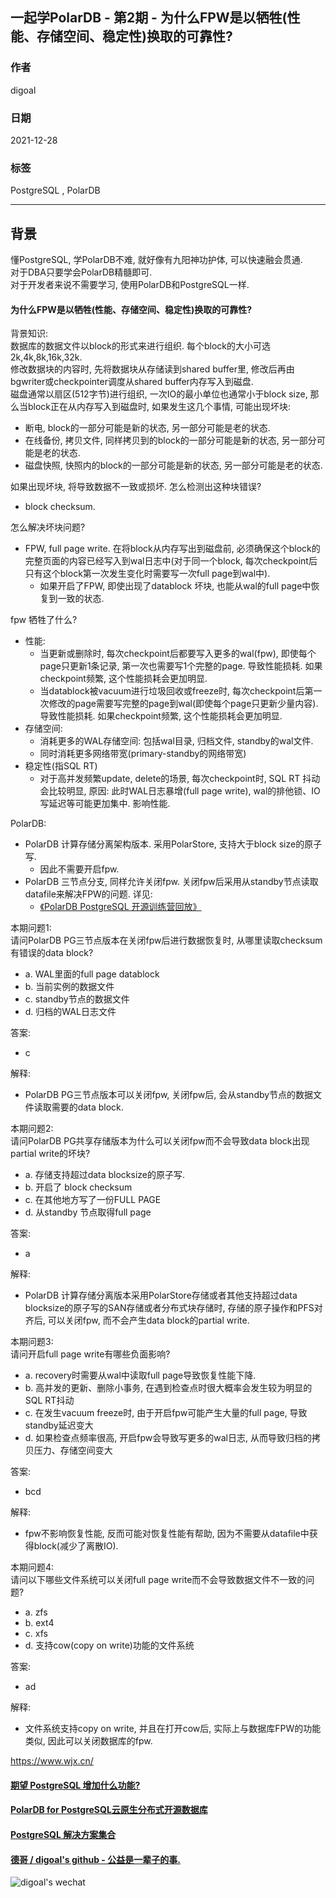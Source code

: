 ## 一起学PolarDB - 第2期 - 为什么FPW是以牺牲(性能、存储空间、稳定性)换取的可靠性?    
              
### 作者       
digoal              
              
### 日期              
2021-12-28              
              
### 标签              
PostgreSQL , PolarDB               
              
----              
              
## 背景       
懂PostgreSQL, 学PolarDB不难, 就好像有九阳神功护体, 可以快速融会贯通.     
对于DBA只要学会PolarDB精髓即可.     
对于开发者来说不需要学习, 使用PolarDB和PostgreSQL一样.                
    
#### 为什么FPW是以牺牲(性能、存储空间、稳定性)换取的可靠性?   
背景知识:   
数据库的数据文件以block的形式来进行组织. 每个block的大小可选2k,4k,8k,16k,32k.   
修改数据块的内容时, 先将数据块从存储读到shared buffer里, 修改后再由bgwriter或checkpointer调度从shared buffer内存写入到磁盘.   
磁盘通常以扇区(512字节)进行组织, 一次IO的最小单位也通常小于block size, 那么当block正在从内存写入到磁盘时, 如果发生这几个事情, 可能出现坏块:  
- 断电, block的一部分可能是新的状态, 另一部分可能是老的状态.    
- 在线备份, 拷贝文件, 同样拷贝到的block的一部分可能是新的状态, 另一部分可能是老的状态.    
- 磁盘快照, 快照内的block的一部分可能是新的状态, 另一部分可能是老的状态.    
  
如果出现坏块, 将导致数据不一致或损坏. 怎么检测出这种块错误?   
- block checksum.   
  
怎么解决坏块问题?    
- FPW, full page write. 在将block从内存写出到磁盘前, 必须确保这个block的完整页面的内容已经写入到wal日志中(对于同一个block, 每次checkpoint后只有这个block第一次发生变化时需要写一次full page到wal中).   
    - 如果开启了FPW, 即使出现了datablock 坏块, 也能从wal的full page中恢复到一致的状态.    
     
fpw 牺牲了什么?   
- 性能:   
    - 当更新或删除时, 每次checkpoint后都要写入更多的wal(fpw), 即使每个page只更新1条记录, 第一次也需要写1个完整的page. 导致性能损耗. 如果checkpoint频繁, 这个性能损耗会更加明显.   
    - 当datablock被vacuum进行垃圾回收或freeze时, 每次checkpoint后第一次修改的page需要写完整的page到wal(即使每个page只更新少量内容). 导致性能损耗. 如果checkpoint频繁, 这个性能损耗会更加明显.   
- 存储空间:   
    - 消耗更多的WAL存储空间: 包括wal目录, 归档文件, standby的wal文件.   
    - 同时消耗更多网络带宽(primary-standby的网络带宽)  
- 稳定性(指SQL RT)  
    - 对于高并发频繁update, delete的场景, 每次checkpoint时, SQL RT 抖动会比较明显, 原因: 此时WAL日志暴增(full page write), wal的排他锁、IO写延迟等可能更加集中. 影响性能.    
    
PolarDB:    
- PolarDB 计算存储分离架构版本. 采用PolarStore, 支持大于block size的原子写.     
    - 因此不需要开启fpw.     
- PolarDB 三节点分支, 同样允许关闭fpw. 关闭fpw后采用从standby节点读取datafile来解决FPW的问题. 详见:    
    - [《PolarDB PostgreSQL 开源训练营回放》](../202107/20210728_02.md)    
  
本期问题1:     
请问PolarDB PG三节点版本在关闭fpw后进行数据恢复时, 从哪里读取checksum有错误的data block?   
- a. WAL里面的full page datablock   
- b. 当前实例的数据文件   
- c. standby节点的数据文件    
- d. 归档的WAL日志文件   
    
答案:    
- c   
    
解释:     
- PolarDB PG三节点版本可以关闭fpw, 关闭fpw后, 会从standby节点的数据文件读取需要的data block.   
    
本期问题2:     
请问PolarDB PG共享存储版本为什么可以关闭fpw而不会导致data block出现partial write的坏块?    
- a. 存储支持超过data blocksize的原子写.   
- b. 开启了 block checksum  
- c. 在其他地方写了一份FULL PAGE  
- d. 从standby 节点取得full page  
    
答案:    
- a   
    
解释:     
- PolarDB 计算存储分离版本采用PolarStore存储或者其他支持超过data blocksize的原子写的SAN存储或者分布式块存储时, 存储的原子操作和PFS对齐后, 可以关闭fpw, 而不会产生data block的partial write.   
    
本期问题3:     
请问开启full page write有哪些负面影响?    
- a. recovery时需要从wal中读取full page导致恢复性能下降.   
- b. 高并发的更新、删除小事务, 在遇到检查点时很大概率会发生较为明显的SQL RT抖动   
- c. 在发生vacuum freeze时, 由于开启fpw可能产生大量的full page, 导致standby延迟变大   
- d. 如果检查点频率很高, 开启fpw会导致写更多的wal日志, 从而导致归档的拷贝压力、存储空间变大  
    
答案:    
- bcd   
    
解释:     
- fpw不影响恢复性能, 反而可能对恢复性能有帮助, 因为不需要从datafile中获得block(减少了离散IO).   
  
本期问题4:  
请问以下哪些文件系统可以关闭full page write而不会导致数据文件不一致的问题?  
- a. zfs  
- b. ext4  
- c. xfs  
- d. 支持cow(copy on write)功能的文件系统  
  
答案:  
- ad  
  
解释:  
- 文件系统支持copy on write, 并且在打开cow后, 实际上与数据库FPW的功能类似, 因此可以关闭数据库的fpw.    
   
    
  
https://www.wjx.cn/    
      
  
#### [期望 PostgreSQL 增加什么功能?](https://github.com/digoal/blog/issues/76 "269ac3d1c492e938c0191101c7238216")
  
  
#### [PolarDB for PostgreSQL云原生分布式开源数据库](https://github.com/ApsaraDB/PolarDB-for-PostgreSQL "57258f76c37864c6e6d23383d05714ea")
  
  
#### [PostgreSQL 解决方案集合](https://yq.aliyun.com/topic/118 "40cff096e9ed7122c512b35d8561d9c8")
  
  
#### [德哥 / digoal's github - 公益是一辈子的事.](https://github.com/digoal/blog/blob/master/README.md "22709685feb7cab07d30f30387f0a9ae")
  
  
![digoal's wechat](../pic/digoal_weixin.jpg "f7ad92eeba24523fd47a6e1a0e691b59")
  

